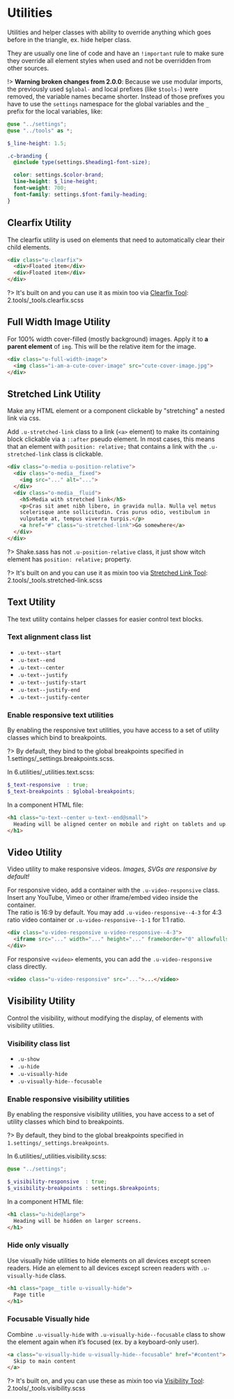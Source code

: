 # Utilities

Utilities and helper classes with ability to override anything which goes
before in the triangle, ex. hide helper class.

They are usually one line of code and have an `!important` rule to make
sure they override all element styles when used and not be overridden from
other sources.

!> **Warning broken changes from 2.0.0**: Because we use modular imports,
the previously used `$global-` and local prefixes (like `$tools-`) were
removed, the variable names became shorter. Instead of those prefixes you
have to use the `settings` namespace for the global variables and the `_`
prefix for the local variables, like:

```scss
@use "../settings";
@use "../tools" as *;

$_line-height: 1.5;

.c-branding {
  @include type(settings.$heading1-font-size);

  color: settings.$color-brand;
  line-height: $_line-height;
  font-weight: 700;
  font-family: settings.$font-family-heading;
}
```

## Clearfix Utility

The clearfix utility is used on elements that need to automatically clear
their child elements.

```html
<div class="u-clearfix">
  <div>Floated item</div>
  <div>Floated item</div>
</div>
```

?> It's built on and you can use it as mixin too via
[Clearfix Tool](2.tools.md#clearfix-tool):
2.tools/_tools.clearfix.scss

## Full Width Image Utility

For 100% width cover-filled (mostly background) images. Apply it to
**a parent element** of `img`. This will be the relative item for
the image.

```html
<div class="u-full-width-image">
  <img class="i-am-a-cute-cover-image" src="cute-cover-image.jpg">
</div>
```

## Stretched Link Utility

Make any HTML element or a component clickable by "stretching" a nested
link via css.

Add `.u-stretched-link` class to a link (`<a>` element) to make its
containing block clickable via a `::after` pseudo element.
In most cases, this means that an element with `position: relative;`
that contains a link with the `.u-stretched-link` class is clickable.

```html
<div class="o-media u-position-relative">
  <div class="o-media__fixed">
    <img src="..." alt="...">
  </div>
  <div class="o-media__fluid">
    <h5>Media with stretched link</h5>
    <p>Cras sit amet nibh libero, in gravida nulla. Nulla vel metus
    scelerisque ante sollicitudin. Cras purus odio, vestibulum in
    vulputate at, tempus viverra turpis.</p>
    <a href="#" class="u-stretched-link">Go somewhere</a>
  </div>
</div>
```

?> Shake.sass has not `.u-position-relative` class, it just show witch
element has `position: relative;` property.

?> It's built on and you can use it as mixin too via
[Stretched Link Tool](2.tools.md#stretched-link-tool):
2.tools/_tools.stretched-link.scss

## Text Utility

The text utility contains helper classes for easier control text blocks.

### Text alignment class list

- `.u-text--start`
- `.u-text--end`
- `.u-text--center`
- `.u-text--justify`
- `.u-text--justify-start`
- `.u-text--justify-end`
- `.u-text--justify-center`

### Enable responsive text utilities

By enabling the responsive text utilities, you have access to a set of
utility classes which bind to breakpoints.

?> By default, they bind to the global breakpoints specified in
1.settings/_settings.breakpoints.scss.

In 6.utilities/_utilities.text.scss:

```scss
$_text-responsive  : true;
$_text-breakpoints : $global-breakpoints;
```

In a component HTML file:

```html
<h1 class="u-text--center u-text--end@small">
  Heading will be aligned center on mobile and right on tablets and up.
</h1>
```

## Video Utility

Video utility to make responsive videos.
_Images, SVGs are responsive by default!_

For responsive video, add a container with the `.u-video-responsive`
class.\
Insert any YouTube, Vimeo or other iframe/embed video inside the
container.\
The ratio is 16:9 by default. You may add `.u-video-responsive--4-3`
for 4:3 ratio video container or `.u-video-responsive--1-1` for 1:1 ratio.

```html
<div class="u-video-responsive u-video-responsive--4-3">
  <iframe src="..." width="..." height="..." frameborder="0" allowfullscreen></iframe>
</div>
```

For responsive `<video>` elements, you can add the `.u-video-responsive`
class directly.

```html
<video class="u-video-responsive" src="...">...</video>
```

## Visibility Utility

Control the visibility, without modifying the display, of elements with
visibility utilities.

### Visibility class list

- `.u-show`
- `.u-hide`
- `.u-visually-hide`
- `.u-visually-hide--focusable`

### Enable responsive visibility utilities

By enabling the responsive visibility utilities, you have access to a
set of utility classes which bind to breakpoints.

?> By default, they bind to the global breakpoints specified in
`1.settings/_settings.breakpoints`.

In 6.utilities/_utilities.visibility.scss:

```scss
@use "../settings";

$_visibility-responsive  : true;
$_visibility-breakpoints : settings.$breakpoints;
```

In a component HTML file:

```html
<h1 class="u-hide@large">
  Heading will be hidden on larger screens.
</h1>
```

### Hide only visually

Use visually hide utilities to hide elements on all devices except screen
 readers. Hide an element to all devices except screen readers with
`.u-visually-hide` class.

```html
<h1 class="page__title u-visually-hide">
  Page title
</h1>
```

### Focusable Visually hide

Combine `.u-visually-hide` with `.u-visually-hide--focusable` class to
show the element again when it’s focused (ex. by a keyboard-only user).

```html
<a class="u-visually-hide u-visually-hide--focusable" href="#content">
  Skip to main content
</a>
```

?> It's built on, and you can use these as mixin too via
[Visibility Tool](2.tools.md#visibility-tool):
2.tools/_tools.visibility.scss
